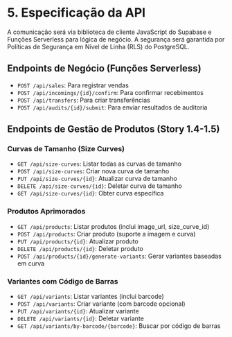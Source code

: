 # 5. Especificação da API

A comunicação será via biblioteca de cliente JavaScript do Supabase e Funções Serverless para lógica de negócio. A segurança será garantida por Políticas de Segurança em Nível de Linha (RLS) do PostgreSQL.

## Endpoints de Negócio (Funções Serverless)

- `POST /api/sales`: Para registrar vendas
- `POST /api/incomings/{id}/confirm`: Para confirmar recebimentos
- `POST /api/transfers`: Para criar transferências
- `POST /api/audits/{id}/submit`: Para enviar resultados de auditoria

## Endpoints de Gestão de Produtos (Story 1.4-1.5)

### Curvas de Tamanho (Size Curves)
- `GET /api/size-curves`: Listar todas as curvas de tamanho
- `POST /api/size-curves`: Criar nova curva de tamanho
- `PUT /api/size-curves/{id}`: Atualizar curva de tamanho
- `DELETE /api/size-curves/{id}`: Deletar curva de tamanho
- `GET /api/size-curves/{id}`: Obter curva específica

### Produtos Aprimorados
- `GET /api/products`: Listar produtos (inclui image_url, size_curve_id)
- `POST /api/products`: Criar produto (suporte a imagem e curva)
- `PUT /api/products/{id}`: Atualizar produto
- `DELETE /api/products/{id}`: Deletar produto
- `POST /api/products/{id}/generate-variants`: Gerar variantes baseadas em curva

### Variantes com Código de Barras
- `GET /api/variants`: Listar variantes (inclui barcode)
- `POST /api/variants`: Criar variante (com barcode opcional)
- `PUT /api/variants/{id}`: Atualizar variante
- `DELETE /api/variants/{id}`: Deletar variante
- `GET /api/variants/by-barcode/{barcode}`: Buscar por código de barras